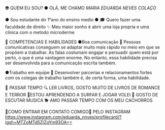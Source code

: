 👽 QUEM EU SOU?
● OLÁ, ME CHAMO *MARIA EDUARDA NEVES COLAÇO* 



● Sou estudante do 1°ano do ensino medío 
● 🎓 Quero fazer uma faculdade de direito
✨ Meu maior sonho è abrir uma loja propria
e uma clinica com o metodo microderme 

💅 COMPETENCIAS E HABILIDADES
 ●Boa comunicação 💨
Pessoas comunicativas conseguem se adaptar muito mais rápido no meio em que se propõem a trabalhar. 
As falas costumam engajar e persuadir quem está por perto, o que é uma vantagem enorme. 
No entanto, essa habilidade precisa ser desenvolvida para a comunicação escrita também.

●Trabalho em equipe 💪
Desenvolver parcerias e relacionamentos fortes com os colegas de trabalho também é,
de certa forma, uma habilidade.


🌻 *PASSAR TEMPO*
🔍 LER LIVROS, GOSTO MUITO DE LIVROS DE ROMANCE E TERROR
🔆ESTOU APRENDENDO A SURFAR E JOGAR VOLEI 
👻 GOSTO DE ESCUTAR MUSICA 
🐕 AMO PASSAR TEMPO COM OS MEU CACHORROS

👑COMO ENTRAR EM CONTATO COMIGO📲 PELO INSTAGRAM
https://www.instagram.com/eduarda_nnves/profilecard/?igsh=MTZoMTd5ZjZoYm93OA==
